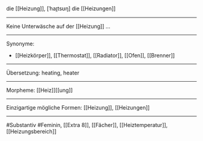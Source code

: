 die [[Heizung]], [ˈhaɪ̯tsʊŋ]
die [[Heizungen]]

---
Keine Unterwäsche auf der [[Heizung]] …  


---
Synonyme:
- [[Heizkörper]], [[Thermostat]], [[Radiator]], [[Ofen]], [[Brenner]]

---
Übersetzung: heating, heater

---
Morpheme:
[[Heiz]][[ung]]

---
Einzigartige mögliche Formen: [[Heizung]], [[Heizungen]]

---
#Substantiv #Feminin, [[Extra 8]], [[Fächer]], [[Heiztemperatur]], [[Heizungsbereich]]